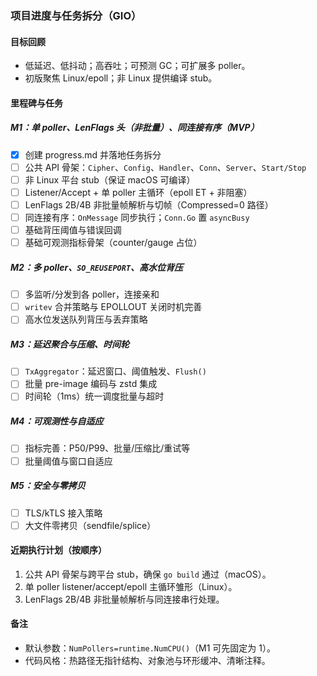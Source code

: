 ### 项目进度与任务拆分（GIO）

#### 目标回顾
- 低延迟、低抖动；高吞吐；可预测 GC；可扩展多 poller。
- 初版聚焦 Linux/epoll；非 Linux 提供编译 stub。

#### 里程碑与任务

##### M1：单 poller、LenFlags 头（非批量）、同连接有序（MVP）
- [x] 创建 progress.md 并落地任务拆分
- [ ] 公共 API 骨架：`Cipher`、`Config`、`Handler`、`Conn`、`Server`、`Start/Stop`
- [ ] 非 Linux 平台 stub（保证 macOS 可编译）
- [ ] Listener/Accept + 单 poller 主循环（epoll ET + 非阻塞）
- [ ] LenFlags 2B/4B 非批量帧解析与切帧（Compressed=0 路径）
- [ ] 同连接有序：`OnMessage` 同步执行；`Conn.Go` 置 `asyncBusy`
- [ ] 基础背压阈值与错误回调
- [ ] 基础可观测指标骨架（counter/gauge 占位）

##### M2：多 poller、`SO_REUSEPORT`、高水位背压
- [ ] 多监听/分发到各 poller，连接亲和
- [ ] `writev` 合并策略与 EPOLLOUT 关闭时机完善
- [ ] 高水位发送队列背压与丢弃策略

##### M3：延迟聚合与压缩、时间轮
- [ ] `TxAggregator`：延迟窗口、阈值触发、`Flush()`
- [ ] 批量 pre-image 编码与 zstd 集成
- [ ] 时间轮（1ms）统一调度批量与超时

##### M4：可观测性与自适应
- [ ] 指标完善：P50/P99、批量/压缩比/重试等
- [ ] 批量阈值与窗口自适应

##### M5：安全与零拷贝
- [ ] TLS/kTLS 接入策略
- [ ] 大文件零拷贝（sendfile/splice）

#### 近期执行计划（按顺序）
1) 公共 API 骨架与跨平台 stub，确保 `go build` 通过（macOS）。
2) 单 poller listener/accept/epoll 主循环雏形（Linux）。
3) LenFlags 2B/4B 非批量帧解析与同连接串行处理。

#### 备注
- 默认参数：`NumPollers=runtime.NumCPU()`（M1 可先固定为 1）。
- 代码风格：热路径无指针结构、对象池与环形缓冲、清晰注释。


